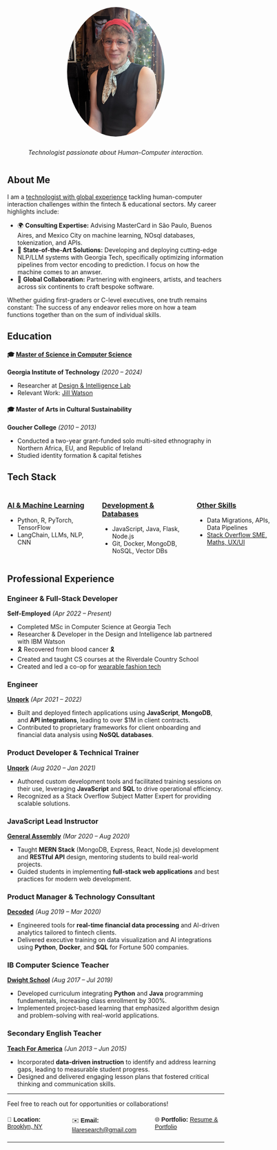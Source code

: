 <div style="display: flex; flex-direction: column; align-items: center; text-align: center; margin-bottom: 20px;">
    <div>
        <img src="https://raw.githubusercontent.com/LilaShiba/resume2024/refs/heads/main/self.jpg" 
             alt="Profile Picture" height="300" 
             style="border-radius: 50%; margin-bottom: 20px;">
    </div>
    <div>
        <p style="font-style: italic; margin-top: 5px;">Technologist passionate about Human-Computer interaction.</p>
    </div>
</div>



## **About Me**  
I am a [technologist with global experience](https://github.com/lilashiba) tackling human-computer interaction challenges within the fintech & educational sectors. My career highlights include:  

- 🌍 **Consulting Expertise:** Advising MasterCard in São Paulo, Buenos Aires, and Mexico City on machine learning, NOsql databases, tokenization, and APIs.  
- 🤖 **State-of-the-Art Solutions:** Developing and deploying cutting-edge NLP/LLM systems with Georgia Tech, specifically optimizing information pipelines from vector encoding to prediction. I focus on how the machine comes to an anwser. 
- 🌟 **Global Collaboration:** Partnering with engineers, artists, and teachers across six continents to craft bespoke software.

Whether guiding first-graders or C-level executives, one truth remains constant: The success of any endeavor relies more on how a team functions together than on the sum of individual skills.

## **Education**  

#### 🎓 [Master of Science in Computer Science](https://drive.google.com/file/d/1tcGbj_dZYLAW8cIG5jpEUuaGWtQ2LTTM/view?usp=sharing)
**Georgia Institute of Technology** *(2020 – 2024)*  
- Researcher at [Design & Intelligence Lab](https://dilab.gatech.edu/)  
- Relevant Work: [Jill Watson](https://dilab.gatech.edu/jill-watson/)  

#### 🎓 **Master of Arts in Cultural Sustainability**  
**Goucher College** *(2010 – 2013)*  
- Conducted a two-year grant-funded solo multi-sited ethnography in Northern Africa, EU, and Republic of Ireland  
- Studied identity formation & capital fetishes  

## **Tech Stack**  

<div style="display: flex; justify-content: space-between; align-items: flex-start; gap: 20px; margin: 20px 0;">
    <div style="flex: 1; min-width: 200px;">
        <h3><a href="https://lilashiba.github.io/SND_Agents/"> AI & Machine Learning</a></h3>
        <ul>
            <li>Python, R, PyTorch, TensorFlow</li>
            <li>LangChain, LLMs, NLP, CNN</li>
        </ul>
    </div>
    <div style="flex: 1; min-width: 200px;">
        <h3> <a href='https://lilashiba.github.io/cancer_image_detection/'> Development & Databases</a></h3>
        <ul>
            <li>JavaScript, Java, Flask, Node.js</li>
            <li>Git, Docker, MongoDB, NoSQL, Vector DBs</li>
        </ul>
    </div>
    <div style="flex: 1; min-width: 200px;">
        <h3><a href="https://lilashiba.github.io/flora_dress/"> Other Skills</a></h3>
        <ul>
            <li>Data Migrations, APIs, Data Pipelines</li>
            <li>
                <a href="https://stackoverflow.blog/2019/12/04/introducing-subject-matter-experts/" target="_blank">
                    Stack Overflow SME, Maths, UX/UI
                </a>
            </li>
        </ul>
    </div>
</div>



## **Professional Experience**  

    
### **Engineer & Full-Stack Developer**  
**Self-Employed** *(Apr 2022 – Present)*  
- Completed MSc in Computer Science at Georgia Tech
- Researcher & Developer in the Design and Intelligence lab partnered with IBM Watson
- 🎗️ Recovered from blood cancer 🎗️
- Created and taught CS courses at the Riverdale Country School
- Created and led a co-op for <a href="https://lilashiba.github.io/flora_dress/"> wearable fashion tech </a>

### **Engineer**  
**[Unqork](https://news.crunchbase.com/unicorn-company-list/)** *(Apr 2021 – 2022)*  
- Built and deployed fintech applications using **JavaScript**, **MongoDB**, and **API integrations**, leading to over $1M in client contracts.  
- Contributed to proprietary frameworks for client onboarding and financial data analysis using **NoSQL databases**.  

### **Product Developer & Technical Trainer**  
**[Unqork](https://news.crunchbase.com/unicorn-company-list/)** *(Aug 2020 – Jan 2021)*  
- Authored custom development tools and facilitated training sessions on their use, leveraging **JavaScript** and **SQL** to drive operational efficiency.  
- Recognized as a Stack Overflow Subject Matter Expert for providing scalable solutions.  

### **JavaScript Lead Instructor**  
**[General Assembly](https://generalassemb.ly)** *(Mar 2020 – Aug 2020)*  
- Taught **MERN Stack** (MongoDB, Express, React, Node.js) development and **RESTful API** design, mentoring students to build real-world projects.  
- Guided students in implementing **full-stack web applications** and best practices for modern web development.  

### **Product Manager & Technology Consultant**  
**[Decoded](https://decoded.com/)** *(Aug 2019 – Mar 2020)*  
- Engineered tools for **real-time financial data processing** and AI-driven analytics tailored to fintech clients.  
- Delivered executive training on data visualization and AI integrations using **Python**, **Docker**, and **SQL** for Fortune 500 companies.  

### **IB Computer Science Teacher**  
**[Dwight School](https://en.wikipedia.org/wiki/Dwight_School)** *(Aug 2017 – Jul 2019)*  
- Developed curriculum integrating **Python** and **Java** programming fundamentals, increasing class enrollment by 300%.  
- Implemented project-based learning that emphasized algorithm design and problem-solving with real-world applications.  

### **Secondary English Teacher**  
**[Teach For America](https://www.teachforamerica.org)** *(Jun 2013 – Jun 2015)*  
- Incorporated **data-driven instruction** to identify and address learning gaps, leading to measurable student progress.  
- Designed and delivered engaging lesson plans that fostered critical thinking and communication skills.  

---


Feel free to reach out for opportunities or collaborations!

<div style="display: flex; justify-content: space-between; align-items: flex-start; gap: 20px; margin: 20px 0; font-family: Arial, sans-serif; font-size: 14px;">
    <div>
        📍 <strong>Location:</strong> 
        <a href="https://www.tripadvisor.com/Attraction_Review-g60827-d2433040-Reviews-Cobble_Hill-Brooklyn_New_York.html" target="_blank">Brooklyn, NY</a>
    </div>
    <div>
        ✉️ <strong>Email:</strong> 
        <a href="mailto:lilaresearch@gmail.com">lilaresearch@gmail.com</a>
    </div>
    <div>
        🌐 <strong>Portfolio:</strong> 
        <a href="https://github.com/LilaShiba" target="_blank">Resume & Portfolio</a>
    </div>
</div>

---
